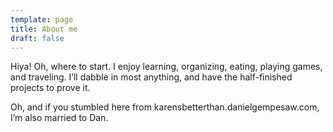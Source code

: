 ```yaml
---
template: page
title: About me
draft: false
---
```

Hiya! Oh, where to start. I enjoy learning, organizing, eating, playing games, and traveling. I’ll dabble in most anything, and have the half-finished projects to prove it.

Oh, and if you stumbled here from karensbetterthan.danielgempesaw.com, I’m also married to Dan.
